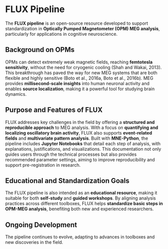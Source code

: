 # FLUX Pipeline

The **FLUX pipeline** is an open-source resource developed to support standardization in **Optically Pumped Magnetometer (OPM) MEG analysis**, particularly for applications in cognitive neuroscience. 

## Background on OPMs
OPMs can detect extremely weak magnetic fields, reaching **femtotesla sensitivity**, without the need for cryogenic cooling (Shah and Wakai, 2013). This breakthrough has paved the way for new MEG systems that are both flexible and highly sensitive (Boto et al., 2016a, Boto et al., 2016b). MEG provides **millisecond-scale insights** into human neuronal activity and enables **source localization**, making it a powerful tool for studying brain dynamics.

## Purpose and Features of FLUX
FLUX addresses key challenges in the field by offering a **structured and reproducible approach** to MEG analysis. With a focus on **quantifying and localizing oscillatory brain activity**, FLUX also supports **event-related fields** and **multivariate pattern analysis**. Built with **MNE-Python**, the pipeline includes **Jupyter Notebooks** that detail each step of analysis, with explanations, justifications, and visualizations. This documentation not only guides users through the technical processes but also provides recommended parameter settings, aiming to improve reproducibility and support pre-registration in research.

## Educational and Standardization Goals
The FLUX pipeline is also intended as an **educational resource**, making it suitable for both **self-study** and **guided workshops**. By aligning analysis practices across different toolboxes, FLUX helps **standardize basic steps in OPM-MEG analysis**, benefiting both new and experienced researchers. 

## Ongoing Development
The pipeline continues to evolve, adapting to advances in toolboxes and new discoveries in the field.

